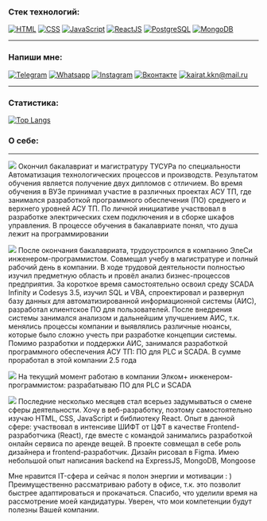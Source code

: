 ### Cтек технологий:
[<img src="https://img.icons8.com/color/96/000000/html-5--v1.png/" title="HTML"/>](https://metanit.com/web/html5/1.1.php)
[<img src="https://img.icons8.com/color/96/000000/css3.png" title="CSS"/>](https://metanit.com/web/html5/5.1.php)
[<img src="https://img.icons8.com/color/96/000000/javascript--v1.png" title="JavaScript"/>](https://metanit.com/web/javascript/1.1.php)
[<img src="https://img.icons8.com/color/96/000000/react-native.png" title="ReactJS"/>](https://ru.reactjs.org/)
[<img src="https://img.icons8.com/color/96/000000/postgreesql.png" title="PostgreSQL"/>](https://metanit.com/sql/postgresql/1.1.php)
[<img src="https://img.icons8.com/color/96/000000/mongodb.png"  title="MongoDB"/>](https://metanit.com/nosql/mongodb/1.1.php)

______
### Напиши мне:
[<img src="https://img.icons8.com/fluency/48/000000/telegram-app.png" title="Telegram"/>](https://t.me/thenotoriousmma9)
[<img src="https://img.icons8.com/fluency/48/000000/whatsapp.png" title="Whatsapp"/>](https://wa.me/79234165687)
[<img src="https://img.icons8.com/fluency/48/000000/instagram-new.png" title="Instagram"/>](https://www.instagram.com/thenotoriousmma9/)
[<img src="https://img.icons8.com/fluency/48/000000/vk-circled.png" title="Вконтакте"/>](https://vk.com/kaldar)
[<a href="mailto:kairat.kkn@mail.ru"><img src="https://img.icons8.com/fluency/48/000000/apple-mail.png" title="kairat.kkn@mail.ru"/></a>](kairat.kkn@mail.ru)

______
### Статистика:
[![Top Langs](https://github-readme-stats.vercel.app/api/top-langs/?username=kaldarkn&layout=compact&theme=vision-friendly-dark)](https://github.com/anuraghazra/github-readme-stats)



### О себе:
________
<img src="https://img.icons8.com/flat-round/18/000000/checkmark.png"/> Окончил бакалавриат и магистратуру ТУСУРа по специальности Автоматизация технологических процессов и производств. Результатом обучения является получение двух дипломов с отличием.
Во время обучения в ВУЗе принимал участие в различных проектах АСУ ТП, где занимался разработкой программного обеспечения (ПО) среднего и верхнего уровней АСУ ТП. По личной инициативе участвовал в разработке электрических схем подключения и в сборке шкафов управления. В процессе обучения в бакалавриате понял, что душа лежит на программировании

<img src="https://img.icons8.com/flat-round/18/000000/checkmark.png"/> После окончания бакалавриата, трудоустроился в компанию ЭлеСи инженером-программистом. Совмещал учебу в магистратуре и полный рабочий день в компании. В ходе трудовой деятельности полностью изучил предметную область и провёл анализ бизнес-процессов предприятия. За короткое время самостоятельно освоил среду SCADA Infinity и Codesys 3.5, изучил SQL и VBA, спроектировал и развернул базу данных для автоматизированной информационной системы (АИС), разработал клиентское ПО для пользователей.
После внедрения системы занимался анализом и дальнейшим улучшением АИС, т.к. менялись процессы компании и выявлялись различные нюансы, которые было сложно учесть при разработке концепции системы.
Помимо разработки и поддержки АИС, занимался разработкой программного обеспечения АСУ ТП: ПО для PLC и SCADA. В сумме проработал в этой компании 2.5 года

<img src="https://img.icons8.com/flat-round/18/000000/checkmark.png"/> На текущий момент работаю в компании Элком+ инженером-программистом: разрабатываю ПО для PLC и SCADA

<img src="https://img.icons8.com/flat-round/18/000000/checkmark.png"/> Последние несколько месяцев стал всерьез задумываться о смене сферы деятельности. Хочу в веб-разработку, поэтому самостоятельно изучаю HTML, CSS, JavaScript и библиотеку React.
Опыт в данной сфере: участвовал в интенсиве ШИФТ от ЦФТ в качестве Frontend-разработчика (React), где вместе с командой занимались разработкой онлайн сервиса по аренде вещей. В проекте совмещал в себе роль дизайнера и frontend-разработчик. Дизайн рисовал в Figma.
Имею небольшой опыт написания backend на ExpressJS, MongoDB, Mongoose  

Мне нравится IT-сфера и сейчас я полон энергии и мотивации : ) 
Преимущественно рассматриваю работу в офисе, т.к. это позволит быстрее адаптироваться и прокачаться.
Спасибо, что уделили время на рассмотрение моей кандидатуры. Уверен, что мои компетенции будут полезны Вашей компании.

